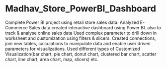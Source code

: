 # Madhav_Store_PowerBI_Dashboard
Complete Power BI project using retail store sales data.
Analyzed E-Commerce Sales data.created interactive dashboard using Power BI. also to track & analyse online sales data Used complex parameter to drill down in worksheet and customization using filters & slicers.
Created connections, join new tables, calculations to manipulate data and enable user driven parameters for visualizations.
Used different types of Customized Visualization(bar chart, pie chart, donut chart, clustered bar chart, scatter chart, line chart, area chart, map, slicers) etc.
